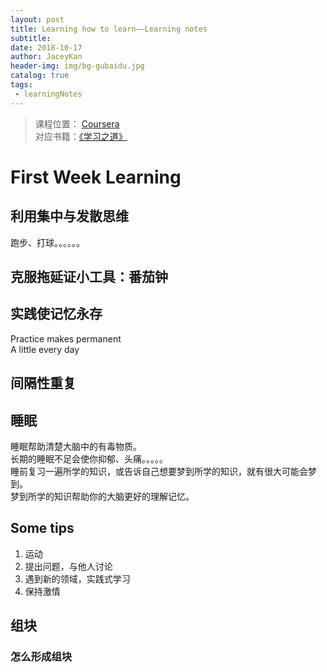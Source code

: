 ```yaml
---
layout: post
title: Learning how to learn——Learning notes
subtitle: 
date: 2018-10-17
author: JaceyKan
header-img: img/bg-gubaidu.jpg
catalog: true
tags: 
 - learningNotes
---
```


> 课程位置： [Coursera](https://www.coursera.org/learn/ruhe-xuexi/home/welcome)    
> 对应书籍：[《学习之道》](https://book.douban.com/subject/26895988/)

# First Week Learning
## 利用集中与发散思维
跑步、打球。。。。。。   

## 克服拖延证小工具：番茄钟   

## 实践使记忆永存  
Practice makes permanent  
A little every day    

## 间隔性重复  

## 睡眠
睡眠帮助清楚大脑中的有毒物质。  
长期的睡眠不足会使你抑郁、头痛。。。。。   
睡前复习一遍所学的知识，或告诉自己想要梦到所学的知识，就有很大可能会梦到。  
梦到所学的知识帮助你的大脑更好的理解记忆。  


## Some tips
1. 运动
2. 提出问题，与他人讨论
3. 遇到新的领域，实践式学习
4. 保持激情


## 组块

### 怎么形成组块
